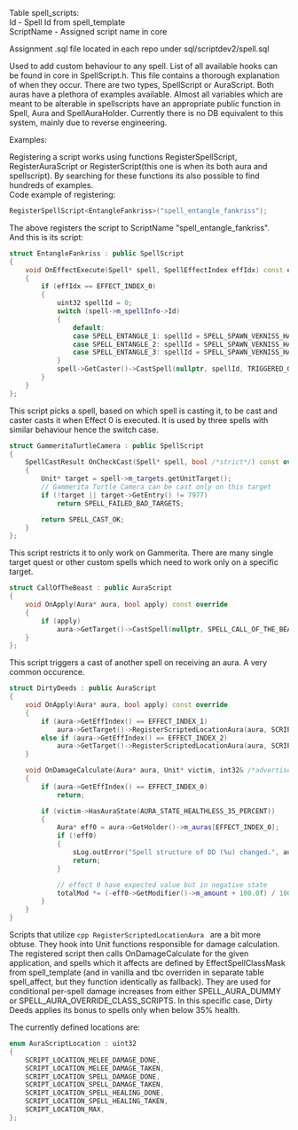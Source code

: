 Table spell_scripts:  
Id - Spell Id from spell_template  
ScriptName - Assigned script name in core  

Assignment .sql file located in each repo under sql/scriptdev2/spell.sql  

Used to add custom behaviour to any spell. List of all available hooks can be found in core in SpellScript.h. This file contains a thorough explanation of when they occur. There are two types, SpellScript or AuraScript. Both auras have a plethora of examples available. Almost all variables which are meant to be alterable in spellscripts have an appropriate public function in Spell, Aura and SpellAuraHolder. Currently there is no DB equivalent to this system, mainly due to reverse engineering.

Examples:

Registering a script works using functions RegisterSpellScript, RegisterAuraScript or RegisterScript(this one is when its both aura and spellscript). By searching for these functions its also possible to find hundreds of examples.  
Code example of registering:  
```cpp
RegisterSpellScript<EntangleFankriss>("spell_entangle_fankriss");
```

The above registers the script to ScriptName "spell_entangle_fankriss".  
And this is its script:  
```cpp
struct EntangleFankriss : public SpellScript
{
    void OnEffectExecute(Spell* spell, SpellEffectIndex effIdx) const override
    {
        if (effIdx == EFFECT_INDEX_0)
        {
            uint32 spellId = 0;
            switch (spell->m_spellInfo->Id)
            {
                default:
                case SPELL_ENTANGLE_1: spellId = SPELL_SPAWN_VEKNISS_HATCHLING_1; break;
                case SPELL_ENTANGLE_2: spellId = SPELL_SPAWN_VEKNISS_HATCHLING_2; break;
                case SPELL_ENTANGLE_3: spellId = SPELL_SPAWN_VEKNISS_HATCHLING_3; break;
            }
            spell->GetCaster()->CastSpell(nullptr, spellId, TRIGGERED_OLD_TRIGGERED);
        }
    }
};
```
This script picks a spell, based on which spell is casting it, to be cast and caster casts it when Effect 0 is executed. It is used by three spells with similar behaviour hence the switch case.  

```cpp
struct GammeritaTurtleCamera : public SpellScript
{
    SpellCastResult OnCheckCast(Spell* spell, bool /*strict*/) const override
    {
        Unit* target = spell->m_targets.getUnitTarget();
        // Gammerita Turtle Camera can be cast only on this target
        if (!target || target->GetEntry() != 7977)
            return SPELL_FAILED_BAD_TARGETS;

        return SPELL_CAST_OK;
    }
};
```
This script restricts it to only work on Gammerita. There are many single target quest or other custom spells which need to work only on a specific target.  

```cpp
struct CallOfTheBeast : public AuraScript
{
    void OnApply(Aura* aura, bool apply) const override
    {
        if (apply)
            aura->GetTarget()->CastSpell(nullptr, SPELL_CALL_OF_THE_BEAST, TRIGGERED_OLD_TRIGGERED);
    }
};
```
This script triggers a cast of another spell on receiving an aura. A very common occurence.  

```cpp
struct DirtyDeeds : public AuraScript
{
    void OnApply(Aura* aura, bool apply) const override
    {
        if (aura->GetEffIndex() == EFFECT_INDEX_1)
            aura->GetTarget()->RegisterScriptedLocationAura(aura, SCRIPT_LOCATION_MELEE_DAMAGE_DONE, apply);
        else if (aura->GetEffIndex() == EFFECT_INDEX_2)
            aura->GetTarget()->RegisterScriptedLocationAura(aura, SCRIPT_LOCATION_MELEE_DAMAGE_DONE, apply);
    }

    void OnDamageCalculate(Aura* aura, Unit* victim, int32& /*advertisedBenefit*/, float& totalMod) const override
    {
        if (aura->GetEffIndex() == EFFECT_INDEX_0)
            return;

        if (victim->HasAuraState(AURA_STATE_HEALTHLESS_35_PERCENT))
        {
            Aura* eff0 = aura->GetHolder()->m_auras[EFFECT_INDEX_0];
            if (!eff0)
            {
                sLog.outError("Spell structure of DD (%u) changed.", aura->GetId());
                return;
            }

            // effect 0 have expected value but in negative state
            totalMod *= (-eff0->GetModifier()->m_amount + 100.0f) / 100.0f;
        }
    }
}
```

Scripts that utilize ```cpp RegisterScriptedLocationAura ``` are a bit more obtuse. They hook into Unit functions responsible for damage calculation. The registered script then calls OnDamageCalculate for the given application, and spells which it affects are defined by EffectSpellClassMask from spell_template (and in vanilla and tbc overriden in separate table spell_affect, but they function identically as fallback). They are used for conditional per-spell damage increases from either SPELL_AURA_DUMMY or SPELL_AURA_OVERRIDE_CLASS_SCRIPTS. In this specific case, Dirty Deeds applies its bonus to spells only when below 35% health.

The currently defined locations are:

```cpp
enum AuraScriptLocation : uint32
{
    SCRIPT_LOCATION_MELEE_DAMAGE_DONE,
    SCRIPT_LOCATION_MELEE_DAMAGE_TAKEN,
    SCRIPT_LOCATION_SPELL_DAMAGE_DONE,
    SCRIPT_LOCATION_SPELL_DAMAGE_TAKEN,
    SCRIPT_LOCATION_SPELL_HEALING_DONE,
    SCRIPT_LOCATION_SPELL_HEALING_TAKEN,
    SCRIPT_LOCATION_MAX,
};
```
